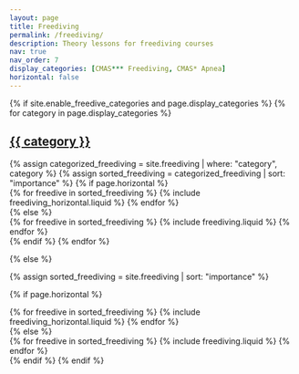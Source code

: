 ```yaml
---
layout: page
title: Freediving
permalink: /freediving/
description: Theory lessons for freediving courses
nav: true
nav_order: 7
display_categories: [CMAS*** Freediving, CMAS* Apnea] 
horizontal: false
---
```


<!-- <h1>Freediving</h1>

<div class="freediving">
  {% assign sorted_freediving = site.freediving | sort: "importance" %}
  {% for freedive in sorted_freediving %}
    <div class="freedive">
      <h2><a href="{{ freedive.url }}">{{ freedive.title }}</a></h2>
      <p>{{ freedive.excerpt }}</p>
    </div>
  {% endfor %}
</div> -->

<!-- pages/freediving.md -->
<div class="freediving">
{% if site.enable_freedive_categories and page.display_categories %}
  <!-- Display categorized freediving -->
  {% for category in page.display_categories %}
  <a id="{{ category }}" href=".#{{ category }}">
    <h2 class="category">{{ category }}</h2>
  </a>
  {% assign categorized_freediving = site.freediving | where: "category", category %}
  {% assign sorted_freediving = categorized_freediving | sort: "importance" %}
  <!-- Generate cards for each freedive -->
  {% if page.horizontal %}
  <div class="container">
    <div class="row row-cols-1 row-cols-md-2">
    {% for freedive in sorted_freediving %}
      {% include freediving_horizontal.liquid %}
    {% endfor %}
    </div>
  </div>
  {% else %}
  <div class="row row-cols-1 row-cols-md-3">
    {% for freedive in sorted_freediving %}
      {% include freediving.liquid %}
    {% endfor %}
  </div>
  {% endif %}
  {% endfor %}

{% else %}

<!-- Display freediving without categories -->

{% assign sorted_freediving = site.freediving | sort: "importance" %}

  <!-- Generate cards for each freedive -->

{% if page.horizontal %}

  <div class="container">
    <div class="row row-cols-1 row-cols-md-2">
    {% for freedive in sorted_freediving %}
      {% include freediving_horizontal.liquid %}
    {% endfor %}
    </div>
  </div>
  {% else %}
  <div class="row row-cols-1 row-cols-md-3">
    {% for freedive in sorted_freediving %}
      {% include freediving.liquid %}
    {% endfor %}
  </div>
  {% endif %}
{% endif %}
</div>
